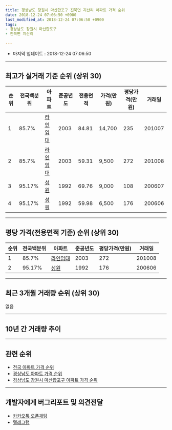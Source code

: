 ```yaml
---
title: 경상남도 창원시 마산합포구 진북면 지산리 아파트 가격 순위
date: 2018-12-24 07:06:50 +0900
last_modified_at: 2018-12-24 07:06:50 +0900
tags:
- 경상남도 창원시 마산합포구
- 진북면 지산리

---
```


* 마지막 업데이트 : 2018-12-24 07:06:50

---

## 최고가 실거래 기준 순위 (상위 30)


|순위|전국백분위|아파트|준공년도|전용면적|가격(만원)|평당가격(만원)|거래일|
|---|---|---|---|---|---|---|---|
|1|85.7%|[라인임대](https://search.naver.com/search.naver?query=%EA%B2%BD%EC%83%81%EB%82%A8%EB%8F%84+%EC%B0%BD%EC%9B%90%EC%8B%9C+%EB%A7%88%EC%82%B0%ED%95%A9%ED%8F%AC%EA%B5%AC+%EC%A7%84%EB%B6%81%EB%A9%B4+%EC%A7%80%EC%82%B0%EB%A6%AC+%EB%9D%BC%EC%9D%B8%EC%9E%84%EB%8C%80)|2003|84.81|14,700|235|201007|
|2|85.7%|[라인임대](https://search.naver.com/search.naver?query=%EA%B2%BD%EC%83%81%EB%82%A8%EB%8F%84+%EC%B0%BD%EC%9B%90%EC%8B%9C+%EB%A7%88%EC%82%B0%ED%95%A9%ED%8F%AC%EA%B5%AC+%EC%A7%84%EB%B6%81%EB%A9%B4+%EC%A7%80%EC%82%B0%EB%A6%AC+%EB%9D%BC%EC%9D%B8%EC%9E%84%EB%8C%80)|2003|59.31|9,500|272|201008|
|3|95.17%|[성원](https://search.naver.com/search.naver?query=%EA%B2%BD%EC%83%81%EB%82%A8%EB%8F%84+%EC%B0%BD%EC%9B%90%EC%8B%9C+%EB%A7%88%EC%82%B0%ED%95%A9%ED%8F%AC%EA%B5%AC+%EC%A7%84%EB%B6%81%EB%A9%B4+%EC%A7%80%EC%82%B0%EB%A6%AC+%EC%84%B1%EC%9B%90)|1992|69.76|9,000|108|200607|
|4|95.17%|[성원](https://search.naver.com/search.naver?query=%EA%B2%BD%EC%83%81%EB%82%A8%EB%8F%84+%EC%B0%BD%EC%9B%90%EC%8B%9C+%EB%A7%88%EC%82%B0%ED%95%A9%ED%8F%AC%EA%B5%AC+%EC%A7%84%EB%B6%81%EB%A9%B4+%EC%A7%80%EC%82%B0%EB%A6%AC+%EC%84%B1%EC%9B%90)|1992|59.98|6,500|176|200606|


---

## 평당 가격(전용면적 기준) 순위 (상위 30)


|순위|전국백분위|아파트|준공년도|평당가격(만원)|거래일|
|---|---|---|---|---|---|
|1|85.7%|[라인임대](https://search.naver.com/search.naver?query=%EA%B2%BD%EC%83%81%EB%82%A8%EB%8F%84+%EC%B0%BD%EC%9B%90%EC%8B%9C+%EB%A7%88%EC%82%B0%ED%95%A9%ED%8F%AC%EA%B5%AC+%EC%A7%84%EB%B6%81%EB%A9%B4+%EC%A7%80%EC%82%B0%EB%A6%AC+%EB%9D%BC%EC%9D%B8%EC%9E%84%EB%8C%80)|2003|272|201008|
|2|95.17%|[성원](https://search.naver.com/search.naver?query=%EA%B2%BD%EC%83%81%EB%82%A8%EB%8F%84+%EC%B0%BD%EC%9B%90%EC%8B%9C+%EB%A7%88%EC%82%B0%ED%95%A9%ED%8F%AC%EA%B5%AC+%EC%A7%84%EB%B6%81%EB%A9%B4+%EC%A7%80%EC%82%B0%EB%A6%AC+%EC%84%B1%EC%9B%90)|1992|176|200606|


---

## 최근 3개월 거래량 순위 (상위 30)

없음

---

## 10년 간 거래량 추이


<div style="width:100%;">
    <canvas id="deal_progress" height="250"></canvas>
</div>

<script>
new Chart(document.getElementById("deal_progress"), {
    type: 'line',
    data: {
        labels: ['200812','200901','200902','200903','200904','200905','200906','200907','200908','200909','200910','200911','200912','201001','201002','201003','201004','201005','201006','201007','201008','201009','201010','201011','201012','201101','201102','201103','201104','201105','201106','201107','201108','201109','201110','201111','201112','201201','201202','201203','201204','201205','201206','201207','201208','201209','201210','201211','201212','201301','201302','201303','201304','201305','201306','201307','201308','201309','201310','201311','201312','201401','201402','201403','201404','201405','201406','201407','201408','201409','201410','201411','201412','201501','201502','201503','201504','201505','201506','201507','201508','201509','201510','201511','201512','201601','201602','201603','201604','201605','201606','201607','201608','201609','201610','201611','201612','201701','201702','201703','201704','201705','201706','201707','201708','201709','201710','201711','201712','201801','201802','201803','201804','201805','201806','201807','201808','201809','201810','201811','201812'],
        datasets: [{
            label: '실거래 수',
            pointRadius: 1,
            data: [0, 0, 1, 1, 0, 2, 4, 0, 15, 14, 3, 1, 3, 3, 1, 6, 3, 3, 2, 2, 1, 0, 2, 2, 0, 0, 0, 0, 2, 2, 1, 1, 2, 4, 1, 1, 1, 1, 3, 1, 5, 2, 0, 0, 0, 0, 1, 2, 1, 0, 1, 0, 1, 3, 1, 0, 0, 1, 0, 2, 1, 0, 2, 0, 1, 2, 3, 3, 0, 0, 2, 1, 1, 1, 0, 1, 1, 0, 1, 1, 3, 0, 3, 1, 1, 0, 1, 1, 1, 2, 1, 1, 2, 2, 0, 1, 0, 3, 0, 1, 0, 0, 1, 0, 0, 0, 1, 0, 1, 0, 0, 0, 0, 0, 0, 1, 0, 0, 0, 0, 0],
            borderColor: "rgba(255, 201, 14, 1)",
            backgroundColor: "rgba(255, 201, 14, 0.5)",
            fill: true,
        }]
    },
    options: {
        responsive: true,
        title: {
            display: true,
            text: '10년간 거래량 추이'
        },
        tooltips: {
            mode: 'index',
            intersect: false,
        },
        hover: {
            mode: 'nearest',
            intersect: true
        },
        scales: {
            xAxes: [{
                display: true,
                scaleLabel: {
                    display: true,
                    labelString: '년/월'
                }
            }],
            yAxes: [{
                display: true,
                ticks: {
                    suggestedMin: 0,
                },
                scaleLabel: {
                    display: true,
                    labelString: '실거래 수'
                }
            }]
        }
    }
});

</script>


---

## 관련 순위

- [전국 아파트 가격 순위](https://inasie.github.io/apt-ranking/전국)
- [경상남도 아파트 가격 순위](https://inasie.github.io/apt-ranking/경상남도)
- [경상남도 창원시 마산합포구 아파트 가격 순위](https://inasie.github.io/apt-ranking/경상남도-창원시-마산합포구)


---

## 개발자에게 버그리포트 및 의견전달

- [카카오톡 오픈채팅](https://open.kakao.com/o/gLJUAP4)
- [텔레그램](https://t.me/inasie)

